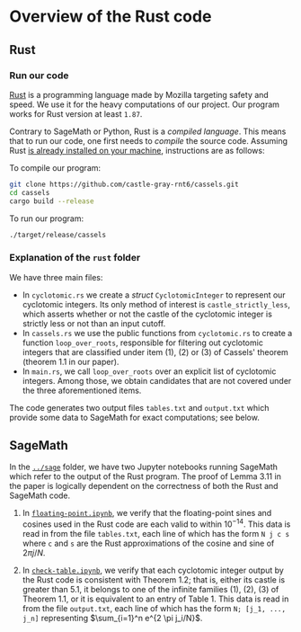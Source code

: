 # Overview of the Rust code

## Rust

### Run our code

[Rust](https://www.rust-lang.org/) is a programming language made by Mozilla
targeting safety and speed. We use it for the heavy computations of our
project. Our program works for Rust version at least `1.87`.

Contrary to SageMath or Python, Rust is a _compiled language_. This means that
to run our code, one first needs to _compile_ the source code. Assuming Rust
[is already installed on your
machine](https://www.rust-lang.org/tools/install), instructions are as follows:

To compile our program:
```bash
git clone https://github.com/castle-gray-rnt6/cassels.git
cd cassels
cargo build --release
```

To run our program:
```bash
./target/release/cassels
```

### Explanation of the `rust` folder

We have three main files:

- In `cyclotomic.rs` we create a _struct_ `CyclotomicInteger` to represent our
cyclotomic integers. Its only method of interest is `castle_strictly_less`,
which asserts whether or not the castle of the cyclotomic integer is strictly
less or not than an input cutoff. 
- In `cassels.rs` we use the public functions from `cyclotomic.rs` to create a
function `loop_over_roots`, responsible for filtering out cyclotomic integers
that are classified under item (1), (2) or (3) of Cassels' theorem (theorem 1.1
in our paper).
- In `main.rs`, we call `loop_over_roots` over an explicit list of cyclotomic
integers. Among those, we obtain candidates that are not covered under the
three aforementioned items.

The code generates two output files `tables.txt` and `output.txt` which provide 
some data to SageMath for exact computations; see below.

## SageMath

In the [`../sage`](../sage/) folder, we have two Jupyter notebooks running
SageMath which refer to the output of the Rust program. The proof of Lemma 3.11
in the paper is logically dependent on the correctness of both the Rust and
SageMath code.

1. In [`floating-point.ipynb`](../sage/floating-point.ipynb), we verify that
   the floating-point sines and cosines used in the Rust code are each valid to
within $10^{-14}$. This data is read in from the file `tables.txt`, each line
of which has the form `N j c s` where `c` and `s` are the Rust approximations
of the cosine and sine of $2\pi j/N$.

2. In [`check-table.ipynb`](../sage/check-table.ipynb), we verify that each
   cyclotomic integer output by the Rust code is consistent with Theorem 1.2;
that is, either its castle is greater than 5.1, it belongs to one of the
infinite families (1), (2), (3) of Theorem 1.1, or it is equivalent to an entry
of Table 1. This data is read in from the file `output.txt`, each line of which
has the form `N; [j_1, ..., j_n]` representing $\sum_{i=1}^n e^{2 \pi j_i/N}$.
